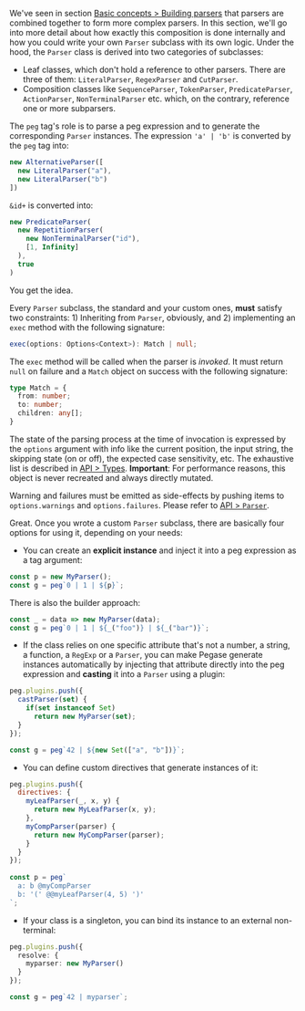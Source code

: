 We've seen in section [Basic concepts > Building parsers](/pegase/basic-concepts/Building-parsers/) that parsers are combined together to form more complex parsers. In this section, we'll go into more detail about how exactly this composition is done internally and how you could write your own `Parser` subclass with its own logic. Under the hood, the `Parser` class is derived into two categories of subclasses:

- Leaf classes, which don't hold a reference to other parsers. There are three of them: `LiteralParser`, `RegexParser` and `CutParser`.
- Composition classes like `SequenceParser`, `TokenParser`, `PredicateParser`, `ActionParser`, `NonTerminalParser` etc. which, on the contrary, reference one or more subparsers.

The `peg` tag's role is to parse a peg expression and to generate the corresponding `Parser` instances. The expression `'a' | 'b'` is converted by the `peg` tag into:

```ts
new AlternativeParser([
  new LiteralParser("a"),
  new LiteralParser("b")
])
```

`&id+` is converted into:

```ts
new PredicateParser(
  new RepetitionParser(
    new NonTerminalParser("id"),
    [1, Infinity]
  ),
  true
)
```

You get the idea.

Every `Parser` subclass, the standard and your custom ones, **must** satisfy two constraints: 1) Inheriting from `Parser`, obviously, and 2) implementing an `exec` method with the following signature:

```ts
exec(options: Options<Context>): Match | null;
```

The `exec` method will be called when the parser is *invoked*. It must return `null` on failure and a `Match` object on success with the following signature:

```ts
type Match = {
  from: number;
  to: number;
  children: any[];
}
```

The state of the parsing process at the time of invocation is expressed by the `options` argument with info like the current position, the input string, the skipping state (on or off), the expected case sensitivity, etc. The exhaustive list is described in [API > Types](/pegase/api/Types/). **Important**: For performance reasons, this object is never recreated and always directly mutated.

Warning and failures must be emitted as side-effects by pushing items to `options.warnings` and `options.failures`. Please refer to [API > `Parser`](/pegase/api/Parser/).

Great. Once you wrote a custom `Parser` subclass, there are basically four options for using it, depending on your needs:

- You can create an **explicit instance** and inject it into a peg expression as a tag argument:

```js
const p = new MyParser();
const g = peg`0 | 1 | ${p}`;
```

There is also the builder approach:

```ts
const _ = data => new MyParser(data);
const g = peg`0 | 1 | ${_("foo")} | ${_("bar")}`;
```

- If the class relies on one specific attribute that's not a number, a string, a function, a `RegExp` or a `Parser`, you can make Pegase generate instances automatically by injecting that attribute directly into the peg expression and **casting** it into a `Parser` using a plugin:

```js
peg.plugins.push({
  castParser(set) {
    if(set instanceof Set)
      return new MyParser(set);
  }
});

const g = peg`42 | ${new Set(["a", "b"])}`;
```

- You can define custom directives that generate instances of it:

```js
peg.plugins.push({
  directives: {
    myLeafParser(_, x, y) {
      return new MyLeafParser(x, y);
    },
    myCompParser(parser) {
      return new MyCompParser(parser);
    }
  }
});
  
const p = peg`
  a: b @myCompParser
  b: '(' @@myLeafParser(4, 5) ')'
`;
```

- If your class is a singleton, you can bind its instance to an external non-terminal:

```ts
peg.plugins.push({
  resolve: {
    myparser: new MyParser()
  }
});

const g = peg`42 | myparser`;
```

